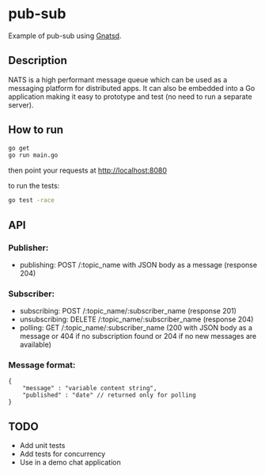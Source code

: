 # pub-sub
Example of pub-sub using [Gnatsd](https://github.com/nats-io/gnatsd).

## Description
NATS is a high performant message queue which can be used as a messaging platform for distributed apps. It can also be embedded into a Go application making it easy to prototype and test (no need to run a separate server).

## How to run
```sh
go get
go run main.go
```
then point your requests at [http://localhost:8080](http://localhost:8080)

to run the tests:
```sh
go test -race
```

## API

### Publisher:
- publishing: POST /:topic_name with JSON body as a message (response 204)

### Subscriber:
- subscribing: POST /:topic_name/:subscriber_name (response 201)
- unsubscribing: DELETE /:topic_name/:subscriber_name (response 204)
- polling: GET /:topic_name/:subscriber_name (200 with JSON body as a message or 404 if no subscription found or 204 if no new messages are available)

### Message format:
```
{
	"message" : "variable content string",
	"published" : "date" // returned only for polling
}
```

## TODO
- Add unit tests
- Add tests for concurrency
- Use in a demo chat application
